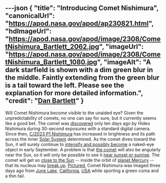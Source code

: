 ---json
{
  "title": "Introducing Comet Nishimura",
  "canonicalUrl": "https://apod.nasa.gov/apod/ap230821.html",
  "hdImageUrl": "https://apod.nasa.gov/apod/image/2308/CometNishimura_Bartlett_2062.jpg",
  "imageUrl": "https://apod.nasa.gov/apod/image/2308/CometNishimura_Bartlett_1080.jpg",
  "imageAlt": "A dark starfield is shown with a dim green blur in the middle. Faintly extending from the green blur is a tail toward the left. Please see the explanation for more detailed information.",
  "credit": "[Dan Bartlett](https://www.astrobin.com/users/h2ologg/)"
}
---

Will Comet Nishimura become visible to the unaided eye? Given the unpredictability of comets, no one can say for sure, but it currently seems like a good bet. The comet was [discovered](http://www.cbat.eps.harvard.edu/iau/cbet/005200/CBET005285.txt) only ten days ago by Hideo Nishimura during 30-second exposures with a standard digital camera. Since then, [C/2023 P1 Nishimura](https://www.universetoday.com/162802/comet-p1-nishimura-could-be-bright-over-the-next-few-weeks/) has increased in brightness and its path across the inner [Solar System](https://solarsystem.nasa.gov/solar-system/our-solar-system/in-depth/) determined. As the comet dives toward the Sun, it will surely continue to [intensify and possibly become](http://aerith.net/comet/catalog/2023P1/2023P1.html) a naked-eye object in early September. A problem is that [the comet](https://earthsky.org/tonight/new-comet-c-2023-p1-nishimura-bright-august-september-october-2023/) will also be angularly near the Sun, so it will only be possible to see it [near sunset or sunrise](https://m.media-amazon.com/images/I/61MnQVQct8L._AC_UF894,1000_QL80_.jpg). The comet will get so [close to the Sun](https://www.facebook.com/photo?fbid=700742702067209&set=a.419550426853106) -- inside the orbit of [planet Mercury](https://spaceplace.nasa.gov/all-about-mercury/) -- that its nucleus may [break up](https://apod.nasa.gov/apod/ap200416.html). [Pictured](https://www.astrobin.com/t57un4/B/), Comet Nishimura was imaged three days ago from [June Lake](https://youtu.be/upj8BRfn0yU), [California](https://en.wikipedia.org/wiki/California), [USA](https://en.wikipedia.org/wiki/United_States) while sporting a green coma and a thin tail.

